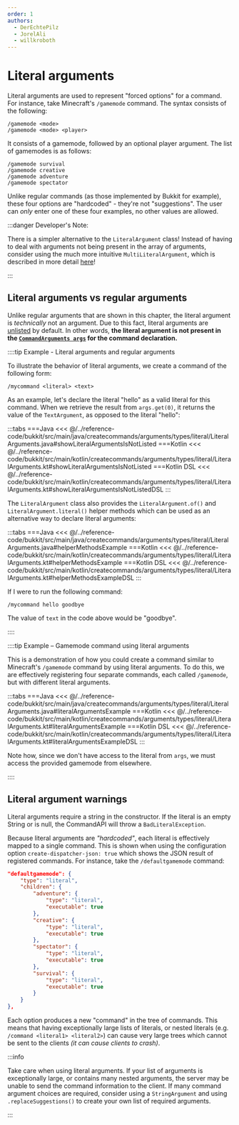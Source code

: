 ```yaml
---
order: 1
authors:
  - DerEchtePilz
  - JorelAli
  - willkroboth
---
```


# Literal arguments

Literal arguments are used to represent "forced options" for a command. For instance, take Minecraft's `/gamemode` command. The syntax consists of the following:

```mccmd
/gamemode <mode>
/gamemode <mode> <player>
```

It consists of a gamemode, followed by an optional player argument. The list of gamemodes is as follows:

```mccmd
/gamemode survival 
/gamemode creative
/gamemode adventure
/gamemode spectator
```

Unlike regular commands (as those implemented by Bukkit for example), these four options are "hardcoded" - they're not "suggestions". The user can _only_ enter one of these four examples, no other values are allowed.

:::danger Developer's Note:

There is a simpler alternative to the `LiteralArgument` class! Instead of having to deal with arguments not being present in the array of arguments, consider using the much more intuitive `MultiLiteralArgument`, which is described in more detail [here](./multiliteral-arguments)!

:::

## Literal arguments vs regular arguments

Unlike regular arguments that are shown in this chapter, the literal argument is _technically_ not an argument. Due to this fact, literal arguments are [unlisted](../../listed-arguments) by default. In other words, **the literal argument is not present in the [`CommandArguments args`](../../command-arguments) for the command declaration.**

::::tip Example - Literal arguments and regular arguments

To illustrate the behavior of literal arguments, we create a command of the following form:

```mccmd
/mycommand <literal> <text>
```

As an example, let's declare the literal "hello" as a valid literal for this command. When we retrieve the result from `args.get(0)`, it returns the value of the `TextArgument`, as opposed to the literal "hello":

:::tabs
===Java
<<< @/../reference-code/bukkit/src/main/java/createcommands/arguments/types/literal/LiteralArguments.java#showLiteralArgumentsIsNotListed
===Kotlin
<<< @/../reference-code/bukkit/src/main/kotlin/createcommands/arguments/types/literal/LiteralArguments.kt#showLiteralArgumentsIsNotListed
===Kotlin DSL
<<< @/../reference-code/bukkit/src/main/kotlin/createcommands/arguments/types/literal/LiteralArguments.kt#showLiteralArgumentsIsNotListedDSL
:::

The `LiteralArgument` class also provides the `LiteralArgument.of()` and `LiteralArgument.literal()` helper methods which can be used as an alternative way to declare literal arguments:

:::tabs
===Java
<<< @/../reference-code/bukkit/src/main/java/createcommands/arguments/types/literal/LiteralArguments.java#helperMethodsExample
===Kotlin
<<< @/../reference-code/bukkit/src/main/kotlin/createcommands/arguments/types/literal/LiteralArguments.kt#helperMethodsExample
===Kotlin DSL
<<< @/../reference-code/bukkit/src/main/kotlin/createcommands/arguments/types/literal/LiteralArguments.kt#helperMethodsExampleDSL
:::

If I were to run the following command:

```mccmd
/mycommand hello goodbye
```

The value of `text` in the code above would be "goodbye".

::::

::::tip Example – Gamemode command using literal arguments

This is a demonstration of how you could create a command similar to Minecraft's `/gamemode` command by using literal arguments. To do this, we are effectively registering four separate commands, each called `/gamemode`, but with different literal arguments.

:::tabs
===Java
<<< @/../reference-code/bukkit/src/main/java/createcommands/arguments/types/literal/LiteralArguments.java#literalArgumentsExample
===Kotlin
<<< @/../reference-code/bukkit/src/main/kotlin/createcommands/arguments/types/literal/LiteralArguments.kt#literalArgumentsExample
===Kotlin DSL
<<< @/../reference-code/bukkit/src/main/kotlin/createcommands/arguments/types/literal/LiteralArguments.kt#literalArgumentsExampleDSL
:::

Note how, since we don't have access to the literal from `args`, we must access the provided gamemode from elsewhere.

::::

## Literal argument warnings

Literal arguments require a string in the constructor. If the literal is an empty String or is null, the CommandAPI will throw a `BadLiteralException`.

Because literal arguments are _"hardcoded"_, each literal is effectively mapped to a single command. This is shown when using the configuration option `create-dispatcher-json: true` which shows the JSON result of registered commands. For instance, take the `/defaultgamemode` command:

```json
"defaultgamemode": {
    "type": "literal",
    "children": {
        "adventure": {
            "type": "literal",
            "executable": true
        },
        "creative": {
            "type": "literal",
            "executable": true
        },
        "spectator": {
            "type": "literal",
            "executable": true
        },
        "survival": {
            "type": "literal",
            "executable": true
        }
    }
},
```

Each option produces a new "command" in the tree of commands. This means that having exceptionally large lists of literals, or nested literals (e.g. `/command <literal1> <literal2>`) can cause very large trees which cannot be sent to the clients _(it can cause clients to crash)_.

:::info

Take care when using literal arguments. If your list of arguments is exceptionally large, or contains many nested arguments, the server may be unable to send the command information to the client. If many command argument choices are required, consider using a `StringArgument` and using `.replaceSuggestions()` to create your own list of required arguments.

:::